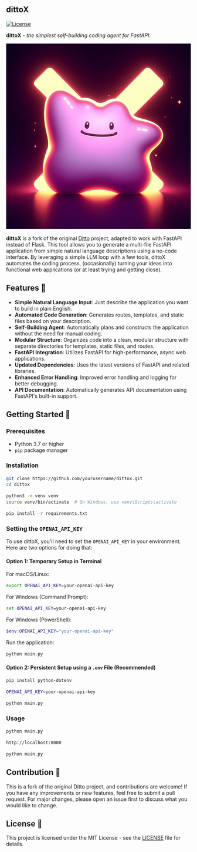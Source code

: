 ## dittoX 

[![License](https://img.shields.io/github/license/faseeu/dittox)](LICENSE)

**dittoX** - *the simplest self-building coding agent for FastAPI*.


![Image Description](ditto.png)

**dittoX** is a fork of the original [Ditto](https://github.com/yoheinakajima/ditto) project, adapted to work with FastAPI instead of Flask. This tool allows you to generate a multi-file FastAPI application from simple natural language descriptions using a no-code interface. By leveraging a simple LLM loop with a few tools, dittoX automates the coding process, (occasionally) turning your ideas into functional web applications (or at least trying and getting close).

## Features 🌟

- **Simple Natural Language Input**: Just describe the application you want to build in plain English.
- **Automated Code Generation**: Generates routes, templates, and static files based on your description.
- **Self-Building Agent**: Automatically plans and constructs the application without the need for manual coding.
- **Modular Structure**: Organizes code into a clean, modular structure with separate directories for templates, static files, and routes.
- **FastAPI Integration**: Utilizes FastAPI for high-performance, async web applications.
- **Updated Dependencies**: Uses the latest versions of FastAPI and related libraries.
- **Enhanced Error Handling**: Improved error handling and logging for better debugging.
- **API Documentation**: Automatically generates API documentation using FastAPI's built-in support.

## Getting Started 🚀

### Prerequisites

- Python 3.7 or higher
- `pip` package manager

### Installation

```bash
git clone https://github.com/yourusername/dittox.git
cd dittox
```

```bash
python3 -m venv venv
source venv/bin/activate  # On Windows, use venv\Scripts\activate
```

```bash
pip install -r requirements.txt
```

### Setting the `OPENAI_API_KEY`

To use dittoX, you'll need to set the `OPENAI_API_KEY` in your environment. Here are two options for doing that:

#### Option 1: Temporary Setup in Terminal

For macOS/Linux:

```bash
export OPENAI_API_KEY=your-openai-api-key
```

For Windows (Command Prompt):

```cmd
set OPENAI_API_KEY=your-openai-api-key
```

For Windows (PowerShell):

```powershell
$env:OPENAI_API_KEY="your-openai-api-key"
```

Run the application:

```bash
python main.py
```

#### Option 2: Persistent Setup using a `.env` File (Recommended)

```bash
pip install python-dotenv
```

```bash
OPENAI_API_KEY=your-openai-api-key
```

```bash
python main.py
```

### Usage

```bash
python main.py
```

```bash
http://localhost:8000
```

```bash
python main.py
```

## Contribution 🤝

This is a fork of the original Ditto project, and contributions are welcome! If you have any improvements or new features, feel free to submit a pull request. For major changes, please open an issue first to discuss what you would like to change.

## License 📄

This project is licensed under the MIT License - see the [LICENSE](LICENSE) file for details.

